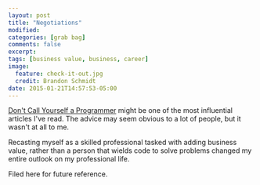 ```yaml
---
layout: post
title: "Negotiations"
modified:
categories: [grab bag]
comments: false
excerpt:
tags: [business value, business, career]
image:
  feature: check-it-out.jpg
  credit: Brandon Schmidt
date: 2015-01-21T14:57:53-05:00
---
```


[Don't Call Yourself a Programmer](http://www.kalzumeus.com/2011/10/28/dont-call-yourself-a-programmer/) might be one of the most influential articles I've read. The advice may seem obvious to a lot of people, but it wasn't at all to me. 

Recasting myself as a skilled professional tasked with adding business value, rather than a person that wields code to solve problems changed my entire outlook on my professional life. 

Filed here for future reference.

